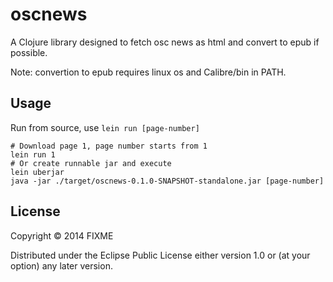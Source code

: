 # oscnews

A Clojure library designed to fetch osc news as html and convert to epub if possible.

Note: convertion to epub requires linux os and Calibre/bin in PATH.

## Usage

Run from source, use ```lein run [page-number]```

```
# Download page 1, page number starts from 1
lein run 1
# Or create runnable jar and execute
lein uberjar
java -jar ./target/oscnews-0.1.0-SNAPSHOT-standalone.jar [page-number]
```

## License

Copyright © 2014 FIXME

Distributed under the Eclipse Public License either version 1.0 or (at
your option) any later version.
